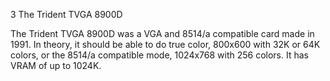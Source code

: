 3 The Trident TVGA 8900D

The Trident TVGA 8900D was a VGA and 8514/a compatible card made in 1991. In theory, it should be able to do true color, 800x600 with 32K or 64K colors, or the 8514/a compatible mode, 1024x768 with 256 colors. It has VRAM of up to 1024K.
